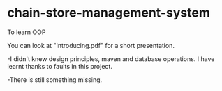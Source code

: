 # chain-store-management-system
To learn OOP 

You can look at "Introducing.pdf" for a short presentation.

-I didn't knew design principles, maven and database operations. I have learnt thanks to faults in this project.

-There is still something missing.

